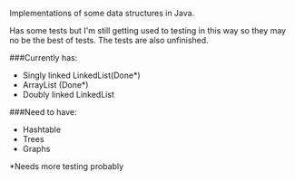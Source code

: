Implementations of some data structures in Java.

Has some tests but I'm still getting used to testing in this way so they may no be the best of tests.
The tests are also unfinished.

###Currently has:
* Singly linked LinkedList(Done*)
* ArrayList (Done*) 
* Doubly linked LinkedList

###Need to have:
* Hashtable
* Trees
* Graphs


*Needs more testing probably
